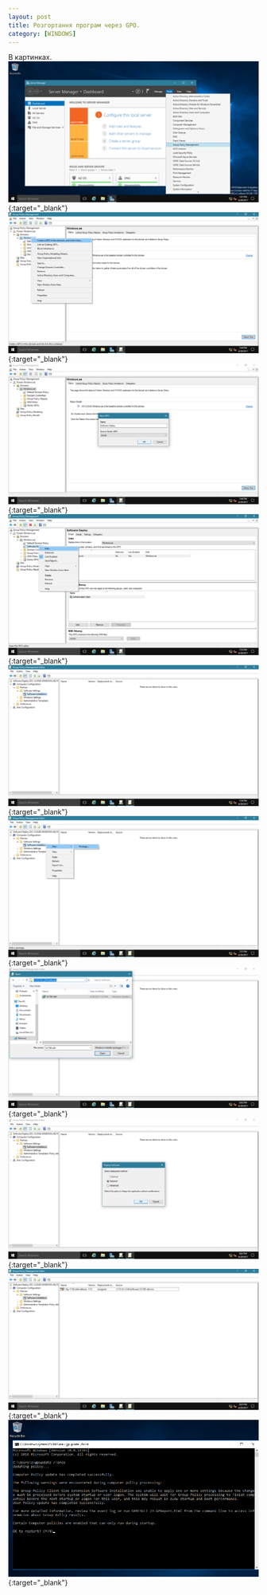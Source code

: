 ```yaml
---
layout: post
title: Розгортання програм через GPO.
category: [WINDOWS]
---
```

В картинках.<!--more-->
[![install](/media/01.png?style=blog "install")](/media/01.png "install"){:target="_blank"}  
[![install](/media/02.png?style=blog "install")](/media/02.png "install"){:target="_blank"}  
[![install](/media/03.png?style=blog "install")](/media/03.png "install"){:target="_blank"}  
[![install](/media/04.png?style=blog "install")](/media/04.png "install"){:target="_blank"}  
[![install](/media/05.png?style=blog "install")](/media/05.png "install"){:target="_blank"}  
[![install](/media/06.png?style=blog "install")](/media/06.png "install"){:target="_blank"}  
[![install](/media/07.png?style=blog "install")](/media/07.png "install"){:target="_blank"}  
[![install](/media/08.png?style=blog "install")](/media/08.png "install"){:target="_blank"}  
[![install](/media/09.png?style=blog "install")](/media/09.png "install"){:target="_blank"}  
[![install](/media/10.png?style=blog "install")](/media/10.png "install"){:target="_blank"}  
